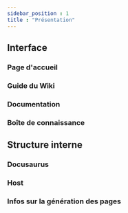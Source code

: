 ```yaml
---
sidebar_position : 1
title : "Présentation"
---
```


## Interface

### Page d'accueil
### Guide du Wiki
### Documentation
### Boîte de connaissance

## Structure interne

### Docusaurus
### Host
### Infos sur la génération des pages


